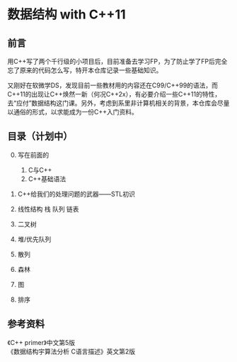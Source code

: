 # 数据结构 with C++11

## 前言

用C++写了两个千行级的小项目后，目前准备去学习FP，为了防止学了FP后完全忘了原来的代码怎么写，特开本仓库记录一些基础知识。

又刚好在软微学DS，发现目前一些教材用的内容还在C99/C++99的语法，而C++11的出现让C++焕然一新（何况C++2x），有必要介绍一些C++11的特性，去“应付”数据结构这门课。另外，考虑到系里非计算机相关的背景，本仓库会尽量以通俗的形式，以求能成为一份C++入门资料。

## 目录（计划中）

0. 写在前面的
    1. C与C++
    2. C++基础语法

1. C++给我们的处理问题的武器——STL初识
2. 线性结构 栈 队列 链表
3. 二叉树
4. 堆/优先队列
5. 散列
6. 森林
7. 图
8. 排序

## 参考资料

《C++ primer》中文第5版  
《数据结构宇算法分析 C语言描述》英文第2版